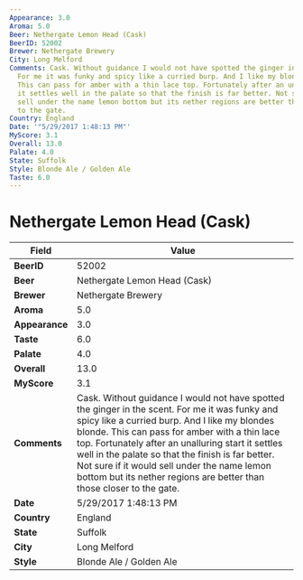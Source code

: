 ```yaml
---
Appearance: 3.0
Aroma: 5.0
Beer: Nethergate Lemon Head (Cask)
BeerID: 52002
Brewer: Nethergate Brewery
City: Long Melford
Comments: Cask. Without guidance I would not have spotted the ginger in the scent.
  For me it was funky and spicy like a curried burp. And I like my blondes blonde.
  This can pass for amber with a thin lace top. Fortunately after an unalluring start
  it settles well in the palate so that the finish is far better. Not sure if it would
  sell under the name lemon bottom but its nether regions are better than those closer
  to the gate.
Country: England
Date: '"5/29/2017 1:48:13 PM"'
MyScore: 3.1
Overall: 13.0
Palate: 4.0
State: Suffolk
Style: Blonde Ale / Golden Ale
Taste: 6.0
---
```


# Nethergate Lemon Head (Cask)

| Field         | Value |
|---------------|-------|
| **BeerID** | 52002 |
| **Beer** | Nethergate Lemon Head (Cask) |
| **Brewer** | Nethergate Brewery |
| **Aroma** | 5.0 |
| **Appearance** | 3.0 |
| **Taste** | 6.0 |
| **Palate** | 4.0 |
| **Overall** | 13.0 |
| **MyScore** | 3.1 |
| **Comments** | Cask. Without guidance I would not have spotted the ginger in the scent. For me it was funky and spicy like a curried burp. And I like my blondes blonde. This can pass for amber with a thin lace top. Fortunately after an unalluring start it settles well in the palate so that the finish is far better. Not sure if it would sell under the name lemon bottom but its nether regions are better than those closer to the gate. |
| **Date** | 5/29/2017 1:48:13 PM |
| **Country** | England |
| **State** | Suffolk |
| **City** | Long Melford |
| **Style** | Blonde Ale / Golden Ale |
